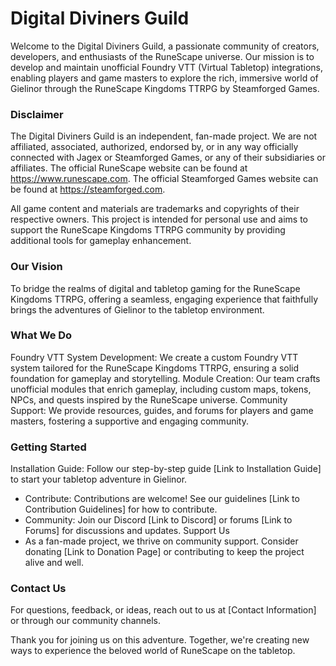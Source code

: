# Digital Diviners Guild
Welcome to the Digital Diviners Guild, a passionate community of creators, developers, and enthusiasts of the RuneScape universe. Our mission is to develop and maintain unofficial Foundry VTT (Virtual Tabletop) integrations, enabling players and game masters to explore the rich, immersive world of Gielinor through the RuneScape Kingdoms TTRPG by Steamforged Games.

### Disclaimer
The Digital Diviners Guild is an independent, fan-made project. We are not affiliated, associated, authorized, endorsed by, or in any way officially connected with Jagex or Steamforged Games, or any of their subsidiaries or affiliates. The official RuneScape website can be found at https://www.runescape.com. The official Steamforged Games website can be found at https://steamforged.com.

All game content and materials are trademarks and copyrights of their respective owners. This project is intended for personal use and aims to support the RuneScape Kingdoms TTRPG community by providing additional tools for gameplay enhancement.

### Our Vision
To bridge the realms of digital and tabletop gaming for the RuneScape Kingdoms TTRPG, offering a seamless, engaging experience that faithfully brings the adventures of Gielinor to the tabletop environment.

### What We Do
Foundry VTT System Development: We create a custom Foundry VTT system tailored for the RuneScape Kingdoms TTRPG, ensuring a solid foundation for gameplay and storytelling.
Module Creation: Our team crafts unofficial modules that enrich gameplay, including custom maps, tokens, NPCs, and quests inspired by the RuneScape universe.
Community Support: We provide resources, guides, and forums for players and game masters, fostering a supportive and engaging community.

### Getting Started
Installation Guide: Follow our step-by-step guide [Link to Installation Guide] to start your tabletop adventure in Gielinor.
- Contribute: Contributions are welcome! See our guidelines [Link to Contribution Guidelines] for how to contribute.
- Community: Join our Discord [Link to Discord] or forums [Link to Forums] for discussions and updates.
Support Us
- As a fan-made project, we thrive on community support. Consider donating [Link to Donation Page] or contributing to keep the project alive and well.

### Contact Us
For questions, feedback, or ideas, reach out to us at [Contact Information] or through our community channels.

Thank you for joining us on this adventure. Together, we're creating new ways to experience the beloved world of RuneScape on the tabletop.
